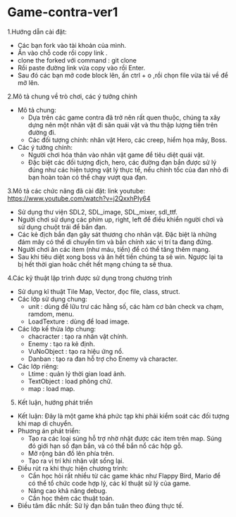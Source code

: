# Game-contra-ver1
1.Hướng dẫn cài đặt:
  - Các bạn fork vào tài khoản của mình.
  - Ấn vào chỗ code rồi copy link .
  - clone the forked với command : git clone 
  - Rồi paste đường link vừa copy vào rồi Enter.
  - Sau đó các bạn mở code block lên, ấn ctrl + o ,rồi chọn file vừa tải về để mở lên.


2.Mô tả chung về trò chơi, các ý tưởng chính
  - Mô tả chung:
    + Dựa trên các game contra đã trở nên rất quen thuộc, chúng ta xây dựng nên một nhân vật đi săn quái vật và thu thập lượng tiền trên đường đi.
    + Các đối tượng chính: nhân vật Hero, các creep, hiểm họa mây, Boss.
  - Các ý tưởng chính:
    + Người chơi hóa thân vào nhân vật game để tiêu diệt quái vật.
    + Đặc biệt các đối tượng địch, hero, các đường đạn bắn được sử lý đúng như các hiện tượng vật lý thực tế, nếu chỉnh tốc của đan nhỏ đi bạn hoàn toàn có thể chạy     vượt qua đạn.  


3.Mô tả các chức năng đã cài đặt: link youtube: https://www.youtube.com/watch?v=j2QxxhPIy64
  - Sử dụng thư viện SDL2, SDL_image, SDL_mixer, sdl_ttf.
  - Người chơi sử dụng các phím up, right, left để điều khiển người chơi và sử dụng chuột trái để bắn đạn.
  - Các kẻ địch bắn đạn gây sát thương cho nhân vật. Đặc biệt là những đám mây có thể di chuyển tìm và bắn chính xác vị trí ta đang đứng.
  - Người chơi ăn các item (như máu, tiền) để có thể tăng thêm mạng.
  - Sau khi tiêu diệt xong boss và ăn hết tiền chúng ta sẽ win. Ngược lại ta bị hết thời gian hoăc chết hết mạng chúng ta sẽ thua.


4.Các kỹ thuật lập trình được sử dụng trong chương trình
  - Sử dụng kĩ thuật Tile Map, Vector, đọc file, class, struct.
  - Các lớp sử dụng chung: 
      + unit : dùng để lữu trư các hằng số, các hàm cơ bản check va chạm, ramdom, menu.
      + LoadTexture : dùng để load image.
  - Các lớp kế thừa lớp chung:
      + chacracter : tạo ra nhân vật chính.
      + Enemy : tạo ra kẻ định.
      + VuNoObject : tạo ra hiệu ứng nổ.
      + Danban : tạo ra đan hỗ trợ cho Enemy và character.
  - Các lớp riêng:
      + Ltime : quản lý thời gian load ảnh.
      + TextObject : load phông chữ.
      + map : load map.


5. Kết luận, hướng phát triển 
  - Kết luận: Đây là một game khá phức tạp khi phải kiểm soát các đối tượng khi map di chuyển.
  - Phương án phát triển: 
       + Tạo ra các loại súng hỗ trợ nhờ nhặt được các item trên map. Súng đó giới hạn số đạn bắn, và có thể bắn nổ các hộp gỗ.
       + Mở rộng bản đồ lên phía trên.
       + Tạo ra vị trí khi nhân vật sống lại.
  - Điều rút ra khi thực hiện chương trình:
       + Cần học hỏi rất nhiều từ các game khác như Flappy Bird, Mario để có thể tổ chức code hợp lý, các kĩ thuật sử lý của game.
       + Nâng cao khả năng debug.
       + Cần học thêm các thuật toán.
  - Điều tâm đắc nhất:
       Sử lý đạn bắn tuân theo đúng thực tế.
